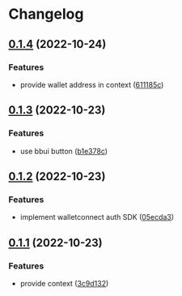 # Changelog

## [0.1.4](https://github.com/YtGz/budibase-plugin-wallet-connect-auth/compare/v0.1.3...v0.1.4) (2022-10-24)


### Features

* provide wallet address in context ([611185c](https://github.com/YtGz/budibase-plugin-wallet-connect-auth/commit/611185c3e0853546c38f4521a5b1272fa91d850c))

## [0.1.3](https://github.com/YtGz/budibase-plugin-wallet-connect-auth/compare/v0.1.2...v0.1.3) (2022-10-23)


### Features

* use bbui button ([b1e378c](https://github.com/YtGz/budibase-plugin-wallet-connect-auth/commit/b1e378cebdb9a57bc97f1ca74ea03f2f74ef0207))

## [0.1.2](https://github.com/YtGz/budibase-plugin-wallet-connect-auth/compare/v0.1.1...v0.1.2) (2022-10-23)


### Features

* implement walletconnect auth SDK ([05ecda3](https://github.com/YtGz/budibase-plugin-wallet-connect-auth/commit/05ecda36a90b297e112d00a64c217d916c7da33a))

## [0.1.1](https://github.com/YtGz/budibase-plugin-wallet-connect-auth/compare/v0.1.0...v0.1.1) (2022-10-23)


### Features

* provide context ([3c9d132](https://github.com/YtGz/budibase-plugin-wallet-connect-auth/commit/3c9d132974b9f8e0c90f2e4558824a9bbab6997a))
